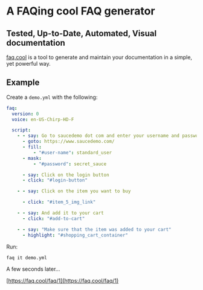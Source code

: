 # A FAQing cool FAQ generator
## Tested, Up-to-Date, Automated, Visual documentation
[faq.cool](https://faq.cool) is a tool to generate and maintain your documentation in a simple, yet powerful way.

## Example
Create a `demo.yml` with the following:
```yaml
faq:
  version: 0
  voice: en-US-Chirp-HD-F

  script:
    - - say: Go to saucedemo dot com and enter your username and password
      - goto: https://www.saucedemo.com/
      - fill:
          - "#user-name": standard_user
      - mask:
          - "#password": secret_sauce

      - say: Click on the login button
      - click: "#login-button"

    - - say: Click on the item you want to buy

      - click: "#item_5_img_link"

    - - say: And add it to your cart
      - click: "#add-to-cart"

    - - say: "Make sure that the item was added to your cart"
      - highlight: "#shopping_cart_container"

```

Run:
```bash
faq it demo.yml
```

A few seconds later...

[https://faq.cool/faq/1](https://faq.cool/faq/1)